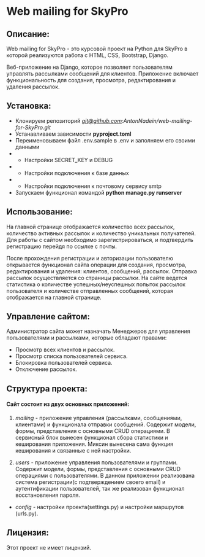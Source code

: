 # Web mailing for SkyPro

## Описание:

Web mailing for SkyPro - это курсовой проект на Python для SkyPro в которой реализуются
работа с HTML, CSS, Bootstrap, Django.

Веб-приложение на Django, которое позволяет пользователям управлять рассылками сообщений для клиентов.
Приложение включает функциональность для создания, просмотра, редактирования и удаления рассылок.

## Установка:

* Клонируем репозиторий *git@github.com:AntonNadein/web-mailing-for-SkyPro.git*
* Устанавливаем зависимости **pyproject.toml**
* Переименовываем файл .env.sample в .env и заполняем его своими данными
*
    * Настройки SECRET_KEY и DEBUG
*
    * Настройки подключения к базе данных
*
    * Настройки подключения к почтовому сервису smtp
* Запускаем функционал командой **python manage.py runserver**

## Использование:

На главной странице отображается количество всех рассылок, количество активных рассылок и количество уникальных
получателей. Для работы с сайтом необходимо зарегистрироваться, и подтвердить регистрацию перейдя по ссылке с почты.

После прохождения регистрации и авторизации пользователю открывается функционал сайта операции для создания, просмотра,
редактирования и удаления: клиентов, сообщений, рассылок. Отправка рассылок осуществляется со страницы рассылки. На
сайте ведется статистика о количестве успешных/неуспешных попыток рассылок пользователя и количестве отправленных
сообщений, которая отображается на главной странице.

## Управление сайтом:

Администратор сайта может назначать Менеджеров для управления пользователями и рассылками, которые обладают правами:

* Просмотр всех клиентов и рассылок.
* Просмотр списка пользователей сервиса.
* Блокировка пользователей сервиса.
* Отключение рассылок.

## Структура проекта:

#### Сайт состоит из двух основных приложений:

1. *mailing* - приложение управления (рассылками, сообщениями, клиентами) и функционала отправки
   сообщений. Содержит модели, формы, представления с основными CRUD операциями. В сервисный блок вынесен функционал
   сбора статистики и кеширования приложения. Миксин вынесена сама функция кеширования и связанные с ней настройки.

2. *users* - приложение управления пользователями и группами. Содержит модели, формы, представления с основными CRUD
   операциями с пользователями. В данном приложении реализована система регистрации(с подтверждением своего email) и
   аутентификации пользователей, так же реализован функционал восстановления пароля.

* *config* - настройки проекта(settings.py) и настройки маршрутов (urls.py).

## Лицензия:
Этот проект не имеет лицензий.